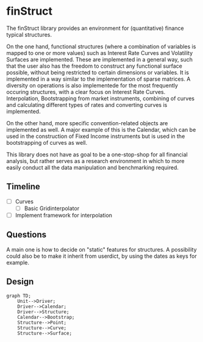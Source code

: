 # finStruct

The finStruct library provides an environment for (quantitative) finance typical structures.

On the one hand, functional structures (where a combination of variables is mapped to one or more values) such as Interest Rate Curves and Volatility Surfaces are implemented. These are implemented in a general way, such that the user also has the freedom to construct any functional surface possible, without being restricted to certain dimensions or variables. It is implemented in a way similar to the implementation of sparse matrices. 
A diversity on operations is also implementede for the most frequently occuring structures, with a clear focus on Interest Rate Curves. Interpolation, Bootstrapping from market instruments, combining of curves and calculating different types of rates and converting curves is implemented.

On the other hand, more specific convention-related objects are implemented as well. A major example of this is the Calendar, which can be used in the construction of Fixed Income instruments but is used in the bootstrapping of curves as well.

This library does not have as goal to be a one-stop-shop for all financial analysis, but rather serves as a research environment in which to more easily conduct all the data manipulation and benchmarking required.


## Timeline

- [ ] Curves
  -  [ ] Basic Gridinterpolator
- [ ] Implement framework for interpolation

## Questions

A main one is how to decide on "static" features for structures.
A possibility could also be to make it inherit from userdict, by using the dates as keys for example.

## Design

```mermaid
graph TD;
    Unit-->Driver;
    Driver-->Calendar;
    Driver-->Structure;
    Calendar-->Bootstrap;
    Structure-->Point;
    Structure-->Curve;
    Structure-->Surface;
```
